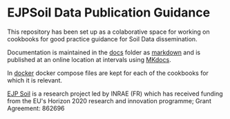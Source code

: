 # EJPSoil Data Publication Guidance

This repository has been set up as a colaborative space for working on cookbooks for good practice guidance for Soil Data dissemination.

Documentation is maintained in the [docs](docs) folder as [markdown](https://en.wikipedia.org/wiki/Markdown) and is published at an online location at intervals using [MKdocs](https://www.mkdocs.org). 

In [docker](docker) docker compose files are kept for each of the cookbooks for which it is relevant. 

[EJP Soil](https://ejpsoil.eu) is a research project led by INRAE (FR) which has received funding from the EU's Horizon 2020 research and innovation programme; Grant Agreement: 862696
